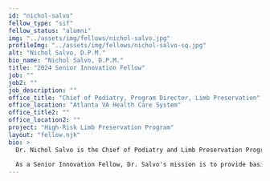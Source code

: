 ```yaml
---
id: "nichol-salvo"
fellow_type: "sif"
fellow_status: "alumni"
img: "../assets/img/fellows/nichol-salvo.jpg"
profileImg: "../assets/img/fellows/nichol-salvo-sq.jpg"
alt: "Nichol Salvo, D.P.M."
bio_name: "Nichol Salvo, D.P.M."
title: "2024 Senior Innovation Fellow"
job: ""
job2: ""
job_description: ""
office_title: "Chief of Podiatry, Program Director, Limb Preservation"
office_location: "Atlanta VA Health Care System"
office_title2: ""
office_location2: ""
project: "High-Risk Limb Preservation Program"
layout: "fellow.njk"
bio: >
  Dr. Nichol Salvo is the Chief of Podiatry and Limb Preservation Program Director at the Atlanta VA Health Care System. She additionally serves as a faculty member in the PMSR/RRA Podiatry Residency Program at the Atlanta VA. Additionally, as Director of the High-Risk Eye and Limb Preservation Program (HELPP), she works with the VISN 7 Clinical Resource Hub, which provides eye exams, foot exams, and basic foot care services for Veteran patients at increased risk for amputation and blindness. She is recognized as a leader and coalition builder to provide easier access to these services for our nation's Veterans.
  
  As a Senior Innovation Fellow, Dr. Salvo's mission is to provide basic foot care to patients at increased risk for amputation, improve access and timeliness of care, and prevent amputation in Veterans, establishing a model of care that can be used nationally across VA. This is to be accomplished by developing a permanent program using telehealth and tele-supervision, which allows podiatrists to serve more patients than in traditional face-to-face clinical settings.
---
```

